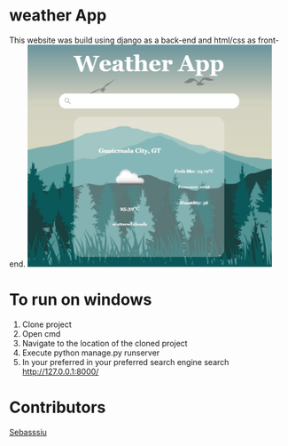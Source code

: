 # weather App
 This website was build using django as a back-end and html/css as front-end.
 <img src="photos/weather.png" height="400">
# To run on windows
1. Clone project
2. Open cmd
3. Navigate to the location of the cloned project
4. Execute python manage.py runserver
4. In your preferred in your preferred search engine search http://127.0.0.1:8000/
 
# Contributors
<a href="https://github.com/Sebasssiu">Sebasssiu</a>

